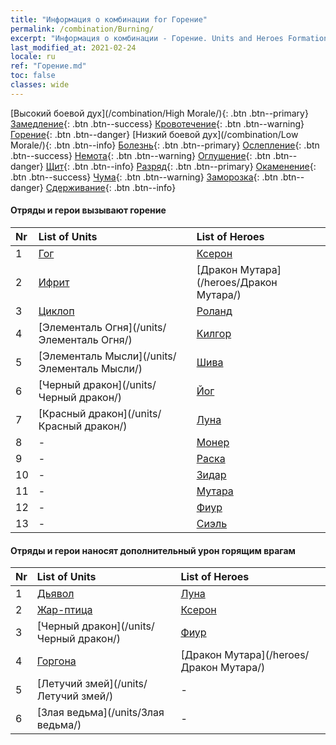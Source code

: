 ```yaml
---
title: "Информация о комбинации for Горение"
permalink: /combination/Burning/
excerpt: "Информация о комбинации - Горение. Units and Heroes Formation."
last_modified_at: 2021-02-24
locale: ru
ref: "Горение.md"
toc: false
classes: wide
---
```


  [Высокий боевой дух](/combination/High Morale/){: .btn .btn--primary} [Замедление](/combination/Slow/){: .btn .btn--success} [Кровотечение](/combination/Bleeding/){: .btn .btn--warning} [Горение](/combination/Burning/){: .btn .btn--danger} [Низкий боевой дух](/combination/Low Morale/){: .btn .btn--info} [Болезнь](/combination/Disease/){: .btn .btn--primary} [Ослепление](/combination/Blind/){: .btn .btn--success} [Немота](/combination/Silence/){: .btn .btn--warning} [Оглушение](/combination/Stun/){: .btn .btn--danger} [Щит](/combination/Shield/){: .btn .btn--info} [Разряд](/combination/Static/){: .btn .btn--primary} [Окаменение](/combination/Petrify/){: .btn .btn--success} [Чума](/combination/Plague/){: .btn .btn--warning} [Заморозка](/combination/Freeze/){: .btn .btn--danger} [Сдерживание](/combination/Deterrence/){: .btn .btn--info} 


#### Отряды и герои вызывают горение

  | Nr |  List of Units  | List of Heroes | 
  |:---|:----------------|:---------------| 
  | 1 | [Гог](/units/Гог/) | [Ксерон](/heroes/Ксерон/) |
  | 2 | [Ифрит](/units/Ифрит/) | [Дракон Мутара](/heroes/Дракон Мутара/) |
  | 3 | [Циклоп](/units/Циклоп/) | [Роланд](/heroes/Роланд/) |
  | 4 | [Элементаль Огня](/units/Элементаль Огня/) | [Килгор](/heroes/Килгор/) |
  | 5 | [Элементаль Мысли](/units/Элементаль Мысли/) | [Шива](/heroes/Шива/) |
  | 6 | [Черный дракон](/units/Черный дракон/) | [Йог](/heroes/Йог/) |
  | 7 | [Красный дракон](/units/Красный дракон/) | [Луна](/heroes/Луна/) |
  | 8 | - | [Монер](/heroes/Монер/) |
  | 9 | - | [Раска](/heroes/Раска/) |
  | 10 | - | [Зидар](/heroes/Зидар/) |
  | 11 | - | [Мутара](/heroes/Мутара/) |
  | 12 | - | [Фиур](/heroes/Фиур/) |
  | 13 | - | [Сиэль](/heroes/Сиэль/) |


#### Отряды и герои наносят дополнительный урон горящим врагам

  | Nr |  List of Units  | List of Heroes | 
  |:---|:----------------|:---------------| 
  | 1 | [Дьявол](/units/Дьявол/) | [Луна](/heroes/Луна/) |
  | 2 | [Жар-птица](/units/Жар-птица/) | [Ксерон](/heroes/Ксерон/) |
  | 3 | [Черный дракон](/units/Черный дракон/) | [Фиур](/heroes/Фиур/) |
  | 4 | [Горгона](/units/Горгона/) | [Дракон Мутара](/heroes/Дракон Мутара/) |
  | 5 | [Летучий змей](/units/Летучий змей/) | - |
  | 6 | [Злая ведьма](/units/Злая ведьма/) | - |
